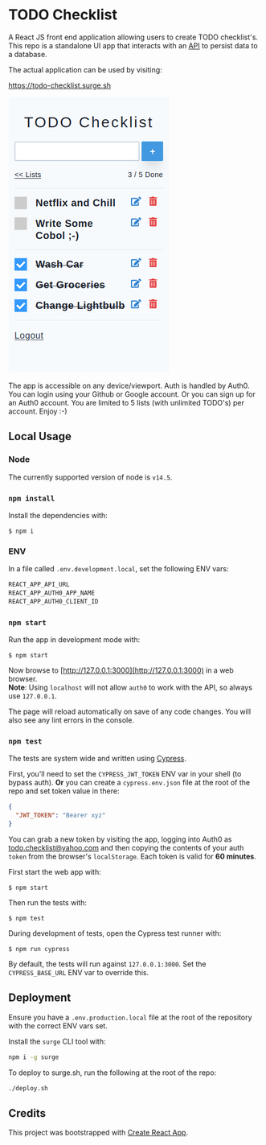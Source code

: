 # TODO Checklist

A React JS front end application allowing users to create TODO checklist's. This repo is a standalone UI app that interacts with an [API](https://github.com/michaeltelford/todo_api) to persist data to a database.

The actual application can be used by visiting:

https://todo-checklist.surge.sh

![iPhone 5 SE](https://github.com/michaeltelford/todo/raw/assets/assets/TODO.png)

The app is accessible on any device/viewport. Auth is handled by Auth0. You can login using your Github or Google account. Or you can sign up for an Auth0 account. You are limited to 5 lists (with unlimited TODO's) per account. Enjoy :-)

## Local Usage

### Node

The currently supported version of node is `v14.5`.

### `npm install`

Install the dependencies with:

    $ npm i

### ENV

In a file called `.env.development.local`, set the following ENV vars:

```sh
REACT_APP_API_URL
REACT_APP_AUTH0_APP_NAME
REACT_APP_AUTH0_CLIENT_ID
```

### `npm start`

Run the app in development mode with:

    $ npm start

Now browse to [http://127.0.0.1:3000](http://127.0.0.1:3000) in a web browser.<br />
**Note**: Using `localhost` will not allow `auth0` to work with the API, so always use `127.0.0.1`.

The page will reload automatically on save of any code changes. You will also see any lint errors in the console.

### `npm test`

The tests are system wide and written using [Cypress](https://cypress.io).

First, you'll need to set the `CYPRESS_JWT_TOKEN` ENV var in your shell (to bypass auth). **Or** you can create a `cypress.env.json` file at the root of the repo and set token value in there:

```json
{
  "JWT_TOKEN": "Bearer xyz"
}
```

You can grab a new token by visiting the app, logging into Auth0 as todo.checklist@yahoo.com and then copying the contents of your auth `token` from the browser's `localStorage`. Each token is valid for **60 minutes**.

First start the web app with:

    $ npm start

Then run the tests with:

    $ npm test

During development of tests, open the Cypress test runner with:

    $ npm run cypress

By default, the tests will run against `127.0.0.1:3000`. Set the `CYPRESS_BASE_URL` ENV var to override this.

## Deployment

Ensure you have a `.env.production.local` file at the root of the repository with the correct ENV vars set.

Install the `surge` CLI tool with:

```sh
npm i -g surge
```

To deploy to surge.sh, run the following at the root of the repo:

```sh
./deploy.sh
```

## Credits

This project was bootstrapped with [Create React App](https://github.com/facebook/create-react-app).
